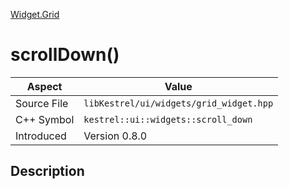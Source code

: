 [Widget.Grid](index)
# scrollDown()
| Aspect | Value |
| --- | --- |
| Source File | `libKestrel/ui/widgets/grid_widget.hpp` |
| C++ Symbol | `kestrel::ui::widgets::scroll_down` |
| Introduced | Version 0.8.0 |
## Description

